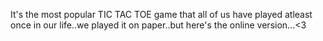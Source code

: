 It's the most popular TIC TAC TOE game that all of us have played atleast once in our life..we played it on paper..but here's the online version...<3
